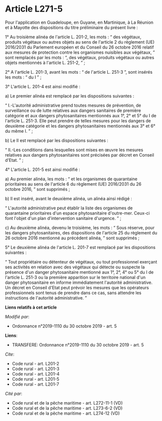 # Article L271-5

Pour l'application en Guadeloupe, en Guyane, en Martinique, à La Réunion et à Mayotte des dispositions du titre préliminaire
du présent livre : 

1° Au troisième alinéa de l'article L. 201-2, les mots : “ des végétaux, produits végétaux ou autres objets au sens de
l'article 2 du règlement (UE) 2016/2031 du Parlement européen et du Conseil du 26 octobre 2016 relatif aux mesures de
protection contre les organismes nuisibles aux végétaux, ” sont remplacés par les mots : “, des végétaux, produits végétaux
ou autres objets mentionnés à l'article L. 251-2, ” ; 

2° A l'article L. 201-3, avant les mots : “ de l'article L. 251-3 ”, sont insérés les mots : “ du I ” ; 

3° L'article L. 201-4 est ainsi modifié : 

a) Le premier alinéa est remplacé par les dispositions suivantes : 

“ I.-L'autorité administrative prend toutes mesures de prévention, de surveillance ou de lutte relatives aux dangers
sanitaires de première catégorie et aux dangers phytosanitaires mentionnés aux 1°, 2° et 5° du I de l'article L. 251-3. Elle
peut prendre de telles mesures pour les dangers de deuxième catégorie et les dangers phytosanitaires mentionnés aux 3° et 6°
du même I. ” ; 

b) Le II est remplacé par les dispositions suivantes : 

“ II.-Les conditions dans lesquelles sont mises en œuvre les mesures relatives aux dangers phytosanitaires sont précisées par
décret en Conseil d'Etat. ” ; 

4° L'article L. 201-5 est ainsi modifié : 

a) Au premier alinéa, les mots : “ et les organismes de quarantaine prioritaires au sens de l'article 6 du règlement (UE)
2016/2031 du 26 octobre 2016, ” sont supprimés ; 

b) Il est inséré, avant le deuxième alinéa, un alinéa ainsi rédigé : 

“ L'autorité administrative peut établir la liste des organismes de quarantaine prioritaires d'un espace phytosanitaire
d'outre-mer. Ceux-ci font l'objet d'un plan d'intervention sanitaire d'urgence. ” ; 

c) Au deuxième alinéa, devenu le troisième, les mots : “ Sous réserve, pour les dangers phytosanitaires, des dispositions de
l'article 25 du règlement du 26 octobre 2016 mentionné au précédent alinéa, ” sont supprimés ; 

5° Le deuxième alinéa de l'article L. 201-7 est remplacé par les dispositions suivantes : 

“ Tout propriétaire ou détenteur de végétaux, ou tout professionnel exerçant ses activités en relation avec des végétaux qui
détecte ou suspecte la présence d'un danger phytosanitaire mentionné aux 1°, 2°, 4° ou 5° du I de l'article L. 251-3 ou la
première apparition sur le territoire national d'un danger phytosanitaire en informe immédiatement l'autorité administrative.
Un décret en Conseil d'Etat peut prévoir les mesures que les opérateurs professionnels sont tenus de prendre dans ce cas,
sans attendre les instructions de l'autorité administrative. ”

**Liens relatifs à cet article**

_Modifié par_:

  - Ordonnance n°2019-1110 du 30 octobre 2019 - art. 5

**Liens**:

  - TRANSFERE: Ordonnance n°2019-1110 du 30 octobre 2019 - art. 5

_Cite_:

  - Code rural - art. L201-2
  - Code rural - art. L201-3
  - Code rural - art. L201-4
  - Code rural - art. L201-5
  - Code rural - art. L201-7

_Cité par_:

  - Code rural et de la pêche maritime - art. L272-11-1  (VD)
  - Code rural et de la pêche maritime - art. L273-6-2  (VD)
  - Code rural et de la pêche maritime - art. L274-12 (VD)
